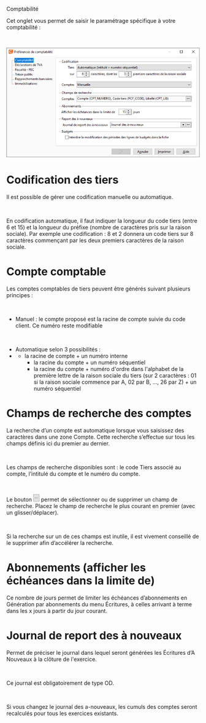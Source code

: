 







Comptabilité




Cet onglet vous permet de saisir le paramétrage spécifique à votre comptabilité :


 


![](OngletComptabilite.png)


# Codification des tiers


Il est possible de gérer une codification manuelle ou automatique.


 


En codification automatique, il faut indiquer la longueur du code tiers (entre 6 et 15) et la longueur du préfixe (nombre de caractères pris sur la raison sociale). Par exemple une codification : 8 et 2 donnera un code tiers sur 8 caractères commençant par les deux premiers caractères de la raison sociale.


# Compte comptable


Les comptes comptables de tiers peuvent être générés suivant plusieurs principes :


 


* Manuel : le compte proposé est la racine de compte suivie du code client. Ce numéro reste modifiable


 


* Automatique selon 3 possibilités :
* + la racine de compte + un numéro interne
	+ la racine du compte + un numéro séquentiel
	+ la racine du compte + numéro d'ordre dans l'alphabet de la première lettre de la raison sociale du tiers (sur 2 caractères : 01 si la raison sociale commence par A, 02 par B, ..., 26 par Z) + un numéro séquentiel


# Champs de recherche des comptes


La recherche d’un compte est automatique lorsque vous saisissez des caractères dans une zone Compte. Cette recherche s’effectue sur tous les champs définis ici du premier au dernier.


 


Les champs de recherche disponibles sont : le code Tiers associé au compte, l’intitulé du compte et le numéro du compte.


 


Le bouton ![image\ebx_1703092706.gif](IconeTroisPoints.gif "image\ebx_1703092706.gif") permet de sélectionner ou de supprimer un champ de recherche. Placez le champ de recherche le plus courant en premier (avec un glisser/déplacer).


 


Si la recherche sur un de ces champs est inutile, il est vivement conseillé de le supprimer afin d’accélérer la recherche.


# Abonnements (afficher les échéances dans la limite de)


Ce nombre de jours permet de limiter les échéances d’abonnements en Génération par abonnements du menu Écritures, à celles arrivant à terme dans les x jours à partir du jour courant.


# Journal de report des à nouveaux


Permet de préciser le journal dans lequel seront générées les Écritures d’A Nouveaux à la clôture de l'exercice.


 


Ce journal est obligatoirement de type OD.


 


Si vous changez le journal des a-nouveaux, les cumuls des comptes seront recalculés pour tous les exercices existants.



